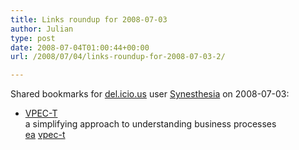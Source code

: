 ```yaml
---
title: Links roundup for 2008-07-03
author: Julian
type: post
date: 2008-07-04T01:00:44+00:00
url: /2008/07/04/links-roundup-for-2008-07-03-2/

---
```

Shared bookmarks for [del.icio.us][1] user [Synesthesia][2] on 2008-07-03:

  * [VPEC-T][3]  
    a simplifying approach to understanding business processes  
    [ea][4] [vpec-t][5]

 [1]: http://del.icio.us/
 [2]: http://del.icio.us/synesthesia
 [3]: http://vpect.scribblewiki.com/Complexity_Article
 [4]: http://del.icio.us/synesthesia/ea
 [5]: http://del.icio.us/synesthesia/vpec-t